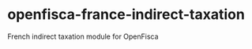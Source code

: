 openfisca-france-indirect-taxation
==================================

French indirect taxation module for OpenFisca 
